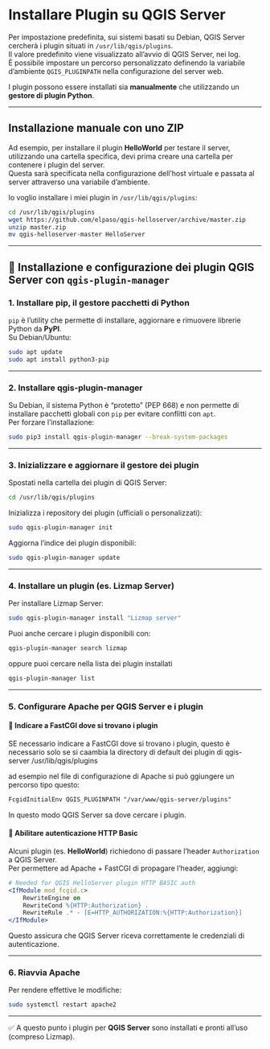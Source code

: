 # Installare Plugin su QGIS Server

Per impostazione predefinita, sui sistemi basati su Debian, QGIS Server cercherà i plugin situati in `/usr/lib/qgis/plugins`.  
Il valore predefinito viene visualizzato all’avvio di QGIS Server, nei log.  
È possibile impostare un percorso personalizzato definendo la variabile d’ambiente `QGIS_PLUGINPATH` nella configurazione del server web.  

I plugin possono essere installati sia **manualmente** che utilizzando un **gestore di plugin Python**.

---

## Installazione manuale con uno ZIP

Ad esempio, per installare il plugin **HelloWorld** per testare il server, utilizzando una cartella specifica, devi prima creare una cartella per contenere i plugin del server.  
Questa sarà specificata nella configurazione dell’host virtuale e passata al server attraverso una variabile d’ambiente.  

Io voglio installare i miei plugin in `/usr/lib/qgis/plugins`:  

```bash
cd /usr/lib/qgis/plugins
wget https://github.com/elpaso/qgis-helloserver/archive/master.zip
unzip master.zip
mv qgis-helloserver-master HelloServer
```

---

## 🔧 Installazione e configurazione dei plugin QGIS Server con `qgis-plugin-manager`

### 1. Installare **pip**, il gestore pacchetti di Python  
`pip` è l’utility che permette di installare, aggiornare e rimuovere librerie Python da **PyPI**.  
Su Debian/Ubuntu:  

```bash
sudo apt update
sudo apt install python3-pip
```

---

### 2. Installare **qgis-plugin-manager**  
Su Debian, il sistema Python è “protetto” (PEP 668) e non permette di installare pacchetti globali con `pip` per evitare conflitti con `apt`.  
Per forzare l’installazione:  

```bash
sudo pip3 install qgis-plugin-manager --break-system-packages
```

---

### 3. Inizializzare e aggiornare il gestore dei plugin  
Spostati nella cartella dei plugin di QGIS Server:  

```bash
cd /usr/lib/qgis/plugins
```

Inizializza i repository dei plugin (ufficiali o personalizzati):  

```bash
sudo qgis-plugin-manager init
```

Aggiorna l’indice dei plugin disponibili:  

```bash
sudo qgis-plugin-manager update
```

---

### 4. Installare un plugin (es. Lizmap Server)  
Per installare Lizmap Server:  

```bash
sudo qgis-plugin-manager install "Lizmap server"
```

Puoi anche cercare i plugin disponibili con:  

```bash
qgis-plugin-manager search lizmap
```

oppure puoi cercare nella lista dei plugin installati

```bash
qgis-plugin-manager list
```

---

### 5. Configurare Apache per QGIS Server e i plugin  

#### 🔹 Indicare a FastCGI dove si trovano i plugin  
SE necessario indicare a FastCGI dove si trovano i plugin, questo è necessario solo se si caambia la directory di default dei plugin di qgis-server /usr/lib/qgis/plugins

ad esempio nel file di configurazione di Apache si può ggiungere un percorso tipo questo:  

```apache
FcgidInitialEnv QGIS_PLUGINPATH "/var/www/qgis-server/plugins"
```

In questo modo QGIS Server sa dove cercare i plugin.  

#### 🔹 Abilitare autenticazione HTTP Basic  
Alcuni plugin (es. **HelloWorld**) richiedono di passare l’header `Authorization` a QGIS Server.  
Per permettere ad Apache + FastCGI di propagare l’header, aggiungi:  

```apache
# Needed for QGIS HelloServer plugin HTTP BASIC auth
<IfModule mod_fcgid.c>
    RewriteEngine on
    RewriteCond %{HTTP:Authorization} .
    RewriteRule .* - [E=HTTP_AUTHORIZATION:%{HTTP:Authorization}]
</IfModule>
```

Questo assicura che QGIS Server riceva correttamente le credenziali di autenticazione.  

---

### 6. Riavvia Apache  
Per rendere effettive le modifiche:  

```bash
sudo systemctl restart apache2
```

---

✅ A questo punto i plugin per **QGIS Server** sono installati e pronti all’uso (compreso Lizmap).
